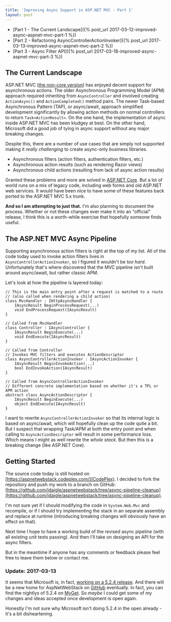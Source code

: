 ```yaml
---
title: 'Improving Async Support in ASP.NET MVC - Part 1'
layout: post
---
```


- [Part 1 - The Current Landscape]({% post_url 2017-03-12-improved-async-aspnet-mvc-part-1 %})
- [Part 2 - Refactoring AsyncControllerActionInvoker]({% post_url 2017-03-13-improved-async-aspnet-mvc-part-2 %})
- [Part 3 - Async Filter API]({% post_url 2017-03-18-improved-async-aspnet-mvc-part-3 %})

## The Current Landscape

ASP.NET MVC ([the non-core version](https://www.nuget.org/packages/microsoft.aspnet.mvc/)) has enjoyed decent support for asynchronous actions. The older Asynchronous Programming Model (APM) approach required inheriting from `AsyncController` and involved creating `ActionAsync()` and `ActionCompleted()` method pairs. The newer Task-based Asynchronous Pattern (TAP), or async/await, approach simplified development significantly by allowing action methods on normal controllers to return `Task<ActionResult>`. On the one hand, the implementation of async inside ASP.NET MVC has been kludgey at best. On the other hand, Microsoft did a good job of tying in async support without any major breaking changes.
 
Despite this, there are a number of use cases that are simply not supported making it *really challenging* to create async-only business libraries.

* Asynchronous filters (action filters, authentication filters, etc.)
* Asynchronous action results (such as rendering Razor views)
* Asynchronous child actions (resulting from lack of async action results)

Granted these problems and more are solved in [ASP.NET Core](https://docs.microsoft.com/en-us/aspnet/core/). But a lot of world runs on a mix of legacy code, including web forms and old ASP.NET web services. It would have been nice to have some of these features back ported to the ASP.NET MVC 5.x trunk.

**And so I am attempting to just that.** I'm also planning to document the process. Whether or not these changes ever make it into an "official" release, I think this is a worth-while exercise that hopefully someone finds useful.

## The ASP.NET MVC Async Pipeline

Supporting asynchronous action filters is right at the top of my list. All of the code today used to invoke action filters lives in `AsyncControllerActionInvoker`, so I figured it wouldn't be *too hard*. Unfortunately that's where discovered that the MVC pipeline isn't built around async/await, but rather classic APM.

Let's look at how the pipeline is layered today:

    // This is the main entry point after a request is matched to a route
    // (also called when rendering a child action)
    class MvcHandler : IHttpAsyncHandler {
        IAsyncResult BeginProcessRequest(...)
        void EndProcessRequest(IAsyncResult)
    }

    // Called from MvcHandler
    class Controller : IAsyncController {
        IAsyncResult BeginExecute(...)
        void EndExecute(IAsyncResult)
    }
    
    // Called from Controller
    // Invokes MVC filters and executes ActionDescriptor
    class AsyncControllerActionInvoker : IAsyncActionInvoker {
        IAsyncResult BeginInvokeAction(...)
        bool EndInvokeAction(IAsyncResult)
    }

    // Called from AsyncControllerActionInvoker
    // Different concrete implementation based on whether it's a TPL or APM action
    abstract class AsyncActionDescriptor {
        IAsyncResult BeginExecute(...)
        object EndExecute(IAsyncResult)
    }

I want to rewrite `AsyncControllerActionInvoker` so that its internal logic is based on async/await, which will hopefully clean up the code quite a bit. But I suspect that wrapping Task/APM at both the entry point and when calling to `AsyncActionDescriptor` will result in some performance loss. Which means I might as well rewrite the *whole stack*. But then this is a breaking change (like ASP.NET Core).

## Getting Started

The source code today is still hosted on [https://aspnetwebstack.codeplex.com/](CodePlex). I decided to fork the repository and push my work to a branch on GitHub: [https://github.com/jdaigle/aspnetwebstack/tree/async-pipeline-cleanup](https://github.com/jdaigle/aspnetwebstack/tree/async-pipeline-cleanup).

I'm not sure yet if I should modifying the code in `System.Web.Mvc` and recompile, or if I should try implementing the stack in an separate assembly and replace at runtime (introducing breaking changes will obviously have an effect on that).

Next time I hope to have a working build of the revised async pipeline (with all existing unit tests passing). And then I'll take on designing an API for the async filters.

But in the meantime if anyone has any comments or feedback please feel free to leave them below or contact me.

### Update: 2017-03-13

It seems that Microsoft is, in fact, [working on a 5.2.4 release](https://twitter.com/DamianEdwards/status/839506865830535169). And there will be a new home for AspNetWebStack on [GitHub](https://github.com/aspnet/aspnetwebstack) eventually. In fact, you can find the nightlys of 5.2.4 on [MyGet](https://www.myget.org/gallery/aspnetwebstacknightly/). So *maybe* I could get some of my changes and ideas accepted once development is open again.

Honestly I'm not sure why Microsoft isn't doing 5.2.4 in the open already - it's a bit disheartening.